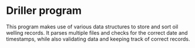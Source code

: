 # Driller program

This program makes use of various data structures to store and sort oil welling records. It parses multiple files and checks for the correct date and timestamps, while also validating data and keeping track of correct records.
